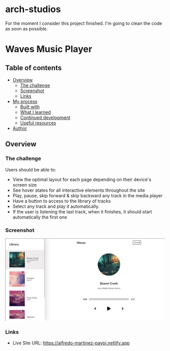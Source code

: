 # arch-studios

For the moment I consider this project finished. I'm going to clean the code as soon as possible.


# Waves Music Player 

## Table of contents

- [Overview](#overview)
  - [The challenge](#the-challenge)
  - [Screenshot](#screenshot)
  - [Links](#links)
- [My process](#my-process)
  - [Built with](#built-with)
  - [What I learned](#what-i-learned)
  - [Continued development](#continued-development)
  - [Useful resources](#useful-resources)
- [Author](#author)

## Overview

### The challenge

Users should be able to:

- View the optimal layout for each page depending on their device's screen size
- See hover states for all interactive elements throughout the site
- Play, pause, skip forward & skip backward any track in the media player
- Have a button to access to the library of tracks
- Select any track and play it automatically.
- If the user is listening the last track, when it finishes, it should start automatically the first one

### Screenshot

![screenshot of player](https://github.com/AMartinezSounds/alfredo-music-player/blob/main/screenshot.png)


### Links

- Live Site URL: https://alfredo-martinez-paypi.netlify.app
